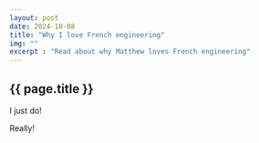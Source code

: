 ```yaml
---
layout: post
date: 2024-10-08
title: "Why I love French engineering"
img: ""
excerpt : "Read about why Matthew loves French engineering"
---
```

## {{ page.title }}

I just do!

Really!


